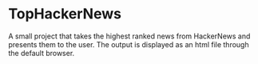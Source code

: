 # TopHackerNews

A small project that takes the highest ranked news from HackerNews and presents them to the user.
The output is displayed as an html file through the default browser.
